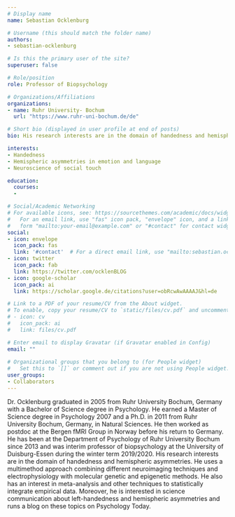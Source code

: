 ```yaml
---
# Display name
name: Sebastian Ocklenburg

# Username (this should match the folder name)
authors:
- sebastian-ocklenburg

# Is this the primary user of the site?
superuser: false

# Role/position
role: Professor of Biopsychology

# Organizations/Affiliations
organizations:
- name: Ruhr University- Bochum
  url: "https://www.ruhr-uni-bochum.de/de"

# Short bio (displayed in user profile at end of posts)
bio: His research interests are in the domain of handedness and hemispheric asymmetries.

interests:
- Handedness 
- Hemispheric asymmetries in emotion and language 
- Neuroscience of social touch

education:
  courses:
  - 

# Social/Academic Networking
# For available icons, see: https://sourcethemes.com/academic/docs/widgets/#icons
#   For an email link, use "fas" icon pack, "envelope" icon, and a link in the
#   form "mailto:your-email@example.com" or "#contact" for contact widget.
social:
- icon: envelope
  icon_pack: fas
  link: '#contact'  # For a direct email link, use "mailto:sebastian.ocklenburg@rub.de".
- icon: twitter
  icon_pack: fab
  link: https://twitter.com/ocklenBLOG
- icon: google-scholar
  icon_pack: ai
  link: https://scholar.google.de/citations?user=obRcwAwAAAAJ&hl=de

# Link to a PDF of your resume/CV from the About widget.
# To enable, copy your resume/CV to `static/files/cv.pdf` and uncomment the lines below.  
# - icon: cv
#   icon_pack: ai
#   link: files/cv.pdf

# Enter email to display Gravatar (if Gravatar enabled in Config)
email: ""
  
# Organizational groups that you belong to (for People widget)
#   Set this to `[]` or comment out if you are not using People widget.  
user_groups:
- Collaborators
---
```


Dr. Ocklenburg graduated in 2005 from Ruhr University Bochum, Germany with a Bachelor of Science degree in Psychology.  He earned a Master of Science degree in Psychology 2007 and a Ph.D. in 2011 from Ruhr University Bochum, Germany,  in Natural Sciences. He then worked as postdoc at the Bergen fMRI Group in Norway before his return to Germany. He has been at the Department of Psychology of Ruhr University Bochum since 2013 and was interim professor of biopsychology at the University of Duisburg-Essen during the winter term 2019/2020. His research interests are in the domain of handedness and hemispheric asymmetries. He uses a multimethod approach combining different neuroimaging techniques and electrophysiology with molecular genetic and epigenetic methods. He also has an interest in meta-analysis and other techniques to statistically integrate empirical data. Moreover, he is interested in science communication about left-handedness and hemispheric asymmetries and runs a blog on these topics on Psychology Today.
